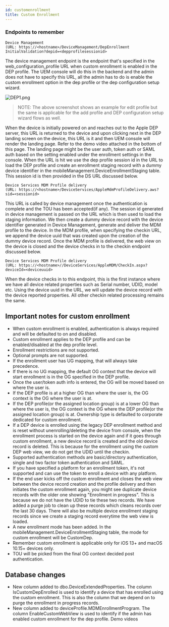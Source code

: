 ```yaml
---
id: customenrollment
title: Custom Enrollment
---
```


### Endpoints to remember

```
Device Management
(URL: https://<hostname>/DeviceManagement/DepEnrollment InitialValidation?depid=<depprofilesessionid>
```

The device management endpoint is the endpoint that's specified in the web_configuration_profile URL when custom enrollment is enabled in the DEP profile. The UEM console will do this in the backend and the admin does not have to specify this URL, all the admin has to do is enable the custom enrollment option in the dep profile or the dep configuration setup wizard.

![DEP1.png](assets/customenrollment.png)

> NOTE: The above screenshot shows an example for edit profile but the same is applicable for the add profile and DEP configuration setup wizard flows as well.

When the device is initially powered on and reaches out to the Apple DEP server, this URL is returned to the device and upon clicking next in the DEP landing screen on the device, this URL is it and then UEM console will render the landing page. Refer to the demo video attached in the bottom of this page. The landing page might be the user auth, token auth or SAML auth based on the setting enabled under the enrollment settings in the console. When the URL is hit we use the dep profile session id in the URL to load the DEP profile and create an enrollment staging record with a dummy device identifier in the mobileManagement.DeviceEnrollmentStaging table. This session id is then provided in the DS URL discussed below.

```
Device Services MDM Profile delivery
(URL: https://<hostname>/DeviceServices/AppleMdmProfileDelivery.aws?sid=<sessionid>
```
This URL is called by device management once the authentication is complete and the TOU has been accepted(if any). The session id generated in device management is passed on the URL which is then used to load the staging information. We then create a dummy device record with the device identifier generated in Device Management, generate and deliver the MDM profile to the device. In the MDM profile, when specifying the checkin URL, we append the device uuid that was created upon the creation of the dummy device record. Once the MDM profile is delivered, the web view on the device is closed and the device checks in to the checkin endpoint discussed below.

```
Device Services MDM Profile delivery
(URL: https://<hostname>//DeviceServices/AppleMDM/CheckIn.aspx?deviceId=<deviceuuid>
```

When the device checks in to this endpoint, this is the first instance where we have all device related properties such as Serial number, UDID, model etc. Using the device uuid in the URL, we will update the device record with the device reported properties. All other checkin related processing remains the same.

## Important notes for custom enrollment

* When custom enrollment is enabled, authentication is always required and will be defaulted to on and disabled.
* Custom enrollment applies to the DEP profile and can be enabled/disabled at the dep profile level.
* Enrollment restrictions are not supported.
* Optional prompts are not supported.
* If the enrollment user has UG mapping, that will always take precedence.
* If there is no UG mapping, the default OG context that the device will start enrollment is in the OG specified in the DEP profile.
* Once the user/token auth info is entered, the OG will be moved based on where the user is.
* If the DEP profile is at a higher OG than where the user is, the OG context is the OG where the user is at.
* If the DEP profile(or the assigned location group) is at a lower OG than where the user is, the OG context is the OG where the DEP profile(or the assigned location group) is at.
Ownership type is defaulted to corporate dedicated for custom enrollment.
* If a DEP device is enrolled using the legacy DEP enrollment method and is reset without unenrolling/deleting the device from console, when the enrollment process is started on the device again and if it goes through custom enrollment, a new device record is created and the old device record is deleted. This is because for the enrollment using the custom DEP web view, we do not get the UDID until the checkin.
* Supported authentication methods are basic/directory authentication, single and two factor token authentication and SAML.
* If you have specified a platform for an enrollment token, it's not supported and can use the token to enroll a device with any platform.
* If the end user kicks off the custom enrollment and closes the web view between the device record creation and the profile delivery and then initiates the custom enrollment again, you might see duplicate device records with the older one showing "Enrollment in progress". This is because we do not have the UDID to tie these two records. We have added a purge job to clean up these records which cleans records over the last 30 days. There will also be multiple device enrollment staging records since we create a staging record everytime the web view is loaded.
* A new enrollment mode has been added. In the mobileManagement.DeviceEnrollmentStaging table, the mode for custom enrollment will be CustomDep.
* Remember custom enrollment is applicable only for iOS 13+ and macOS 10.15+ devices only.
* TOU will be picked from the final OG context decided post authentication.

## Database changes

* New column added to dbo.DeviceExtendedProperties. The column IsCustomDepEnrolled is used to identify a device that has enrolled using the custom enrollment. This is also the column that we depend on to purge the enrollment in progress records.
* New column added to deviceProfile.MDMEnrollmentProgram. The column EnableCustomWebView is used to identify if the admin has enabled custom enrollment for the dep profile.
Demo videos

